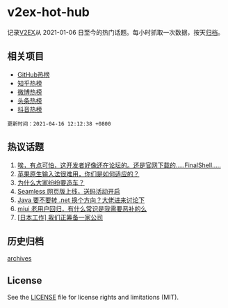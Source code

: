 # v2ex-hot-hub

 记录[V2EX](https://www.v2ex.com/)从 2021-01-06 日至今的热门话题。每小时抓取一次数据，按天[归档](archives)。
 
 ## 相关项目

- [GitHub热榜](https://github.com/snaildev/github-hot-hub)
- [知乎热榜](https://github.com/snaildev/zhihu-hot-hub)
- [微博热榜](https://github.com/snaildev/weibo-hot-hub)
- [头条热榜](https://github.com/snaildev/toutiao-hot-hub)
- [抖音热榜](https://github.com/snaildev/douyin-hot-hub)


 `更新时间：2021-04-16 12:12:38 +0800`

## 热议话题

1. [唉，有点可怕，这开发者好像还在论坛的。还是官网下载的.....FinalShell.....](https://www.v2ex.com/t/770866)
1. [苹果原生输入法很难用，你们是如何适应的？](https://www.v2ex.com/t/771000)
1. [为什么大家纷纷要造车？](https://www.v2ex.com/t/770998)
1. [Seamless 网页版上线，送码活动开启](https://www.v2ex.com/t/771018)
1. [Java 要不要转 .net 换个方向？大佬进来讨论下](https://www.v2ex.com/t/770849)
1. [miui 老用户回归，有什么常识是我需要恶补的么](https://www.v2ex.com/t/770959)
1. [[日本工作] 我们正筹备一家公司](https://www.v2ex.com/t/770894)

## 历史归档

[archives](archives)

## License

See the [LICENSE](LICENSE) file for license rights and limitations (MIT).
